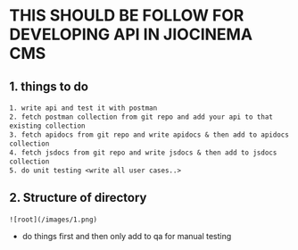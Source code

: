 # THIS SHOULD BE FOLLOW FOR DEVELOPING API IN JIOCINEMA CMS

## 1. things to do
 	1. write api and test it with postman 
 	2. fetch postman collection from git repo and add your api to that existing collection
 	3. fetch apidocs from git repo and write apidocs & then add to apidocs collection
 	4. fetch jsdocs from git repo and write jsdocs & then add to jsdocs collection
 	5. do unit testing <write all user cases..>

## 2. Structure of directory
    ![root](/images/1.png)



* do things first and then only add to qa for manual testing

